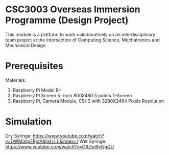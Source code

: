 # CSC3003 Overseas Immersion Programme (Design Project)

This module is a platform to work collaboratively on an interdisciplinary team project at the intersection of Computing Science, Mechatronics and Mechanical Design.

# Prerequisites
Materials: 
1. Raspberry Pi Model B+
2. Raspberry Pi Screen 5 -inch 800X480 5 points T-Screen
3. Raspberry Pi, Camera Module, CSI-2 with 3280X2464 Pixels Resolution 

# Simulation 
Dry Syringe: https://www.youtube.com/watch?v=DWM3sp7RplA&list=LL&index=1 
Wet Syringe: https://www.youtube.com/watch?v=O6Zwl8yNgQU 



